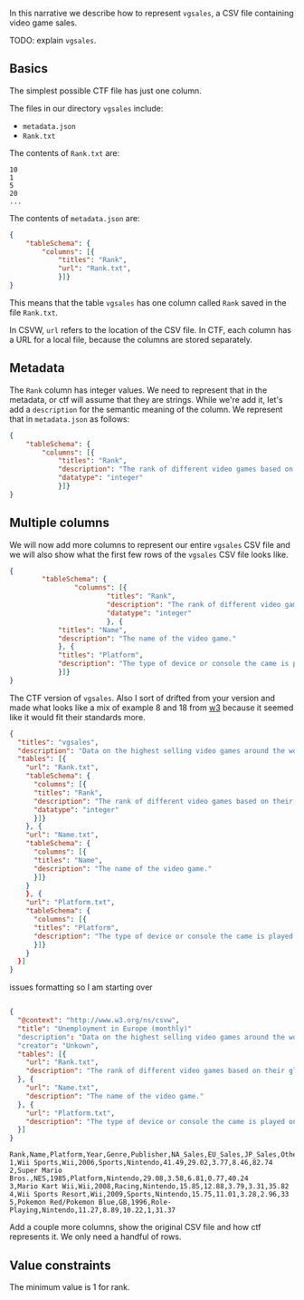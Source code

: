 
In this narrative we describe how to represent `vgsales`, a CSV file containing video game sales.

TODO: explain `vgsales`.


## Basics

The simplest possible CTF file has just one column.

The files in our directory `vgsales` include:

- `metadata.json`
- `Rank.txt`

The contents of `Rank.txt` are:

```
10
1
5
20
...
```

The contents of `metadata.json` are:

```JSON
{
	"tableSchema": {
		"columns": [{
			"titles": "Rank",
			"url": "Rank.txt",
			}]}
}
```

This means that the table `vgsales` has one column called `Rank` saved in the file `Rank.txt`.

In CSVW, `url` refers to the location of the CSV file.
In CTF, each column has a URL for a local file, because the columns are stored separately.


## Metadata

The `Rank` column has integer values.
We need to represent that in the metadata, or ctf will assume that they are strings.
While we're add it, let's add a `description` for the semantic meaning of the column.
We represent that in `metadata.json` as follows:

```JSON
{
	"tableSchema": {
		"columns": [{
			"titles": "Rank",
			"description": "The rank of different video games based on their global sales.", 
			"datatype": "integer"
			}]}
}
```


## Multiple columns

We will now add more columns to represent our entire `vgsales` CSV file and we will also show 
what the first few rows of the `vgsales` CSV file looks like. 

```JSON
{
        "tableSchema": {
                "columns": [{
                        "titles": "Rank",
                        "description": "The rank of different video games based on their global sales.",
                        "datatype": "integer"
                        }, {
			"titles": "Name",
			"description": "The name of the video game."
			}, {
			"titles": "Platform",
			"description": "The type of device or console the came is played on."			
			}]}
}
```
The CTF version of `vgsales`. Also I sort of drifted from your version and made what looks like a mix of 
example 8 and 18 from [w3](https://www.w3.org/TR/tabular-data-primer/) because it seemed like it would fit their standards more.


```JSON
{
  "titles": "vgsales",
  "description": "Data on the highest selling video games around the world.",
  "tables": [{
    "url": "Rank.txt",
    "tableSchema": {
      "columns": [{
      "titles": "Rank",
      "description": "The rank of different video games based on their global sales.",
      "datatype": "integer"
      }]}
    }, {
    "url": "Name.txt",
    "tableSchema": {
      "columns": [{
      "titles": "Name",
      "description": "The name of the video game."
      }]}
    }
    }, {
    "url": "Platform.txt",
    "tableSchema": {
      "columns": [{
      "titles": "Platform",
      "description": "The type of device or console the came is played on."
      }]}
    }
  }]
}

```

issues formatting so I am starting over 
```JSON

{
  "@context": "http://www.w3.org/ns/csvw",
  "title": "Unemployment in Europe (monthly)"
  "description": "Data on the highest selling video games around the world."
  "creator": "Unkown",
  "tables": [{
    "url": "Rank.txt",
    "description": "The rank of different video games based on their global sales."
  }, {
    "url": "Name.txt",
    "description": "The name of the video game."
  }, {
    "url": "Platform.txt",
    "description": "The type of device or console the came is played on."
  }]
}


```




```CSV
Rank,Name,Platform,Year,Genre,Publisher,NA_Sales,EU_Sales,JP_Sales,Other_Sales,Global_Sales
1,Wii Sports,Wii,2006,Sports,Nintendo,41.49,29.02,3.77,8.46,82.74
2,Super Mario Bros.,NES,1985,Platform,Nintendo,29.08,3.58,6.81,0.77,40.24
3,Mario Kart Wii,Wii,2008,Racing,Nintendo,15.85,12.88,3.79,3.31,35.82
4,Wii Sports Resort,Wii,2009,Sports,Nintendo,15.75,11.01,3.28,2.96,33
5,Pokemon Red/Pokemon Blue,GB,1996,Role-Playing,Nintendo,11.27,8.89,10.22,1,31.37
```



Add a couple more columns, show the original CSV file and how ctf represents it.
We only need a handful of rows.


## Value constraints

The minimum value is 1 for rank.

